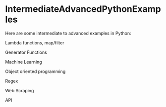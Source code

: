 # IntermediateAdvancedPythonExamples

Here are some intermediate to advanced examples in Python:


Lambda functions, map/filter

Generator Functions

Machine Learning 

Object oriented programming

Regex

Web Scraping

API
